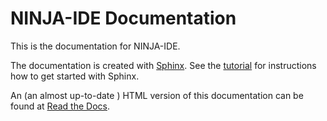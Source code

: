 NINJA-IDE Documentation
=======================

This is the documentation for NINJA-IDE.

The documentation is created with [Sphinx](http://sphinx.pocoo.org/). See the
[tutorial](http://sphinx.pocoo.org/tutorial.html) for instructions how to get
started with Sphinx.

An (an almost up-to-date ) HTML version of this documentation can be found at
[Read the Docs](http://ninja-ide.readthedocs.org/en/latest/).

